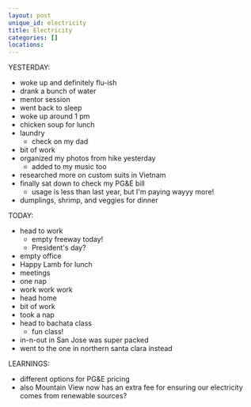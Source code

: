 ```yaml
---
layout: post
unique_id: electricity
title: Electricity
categories: []
locations: 
---
```


YESTERDAY:
* woke up and definitely flu-ish
* drank a bunch of water
* mentor session
* went back to sleep
* woke up around 1 pm
* chicken soup for lunch
* laundry
  * check on my dad
* bit of work
* organized my photos from hike yesterday
  * added to my music too
* researched more on custom suits in Vietnam
* finally sat down to check my PG&E bill
  * usage is less than last year, but I'm paying wayyy more!
* dumplings, shrimp, and veggies for dinner

TODAY:
* head to work
  * empty freeway today!
  * President's day?
* empty office
* Happy Lamb for lunch
* meetings
* one nap
* work work work
* head home
* bit of work
* took a nap
* head to bachata class
  * fun class!
* in-n-out in San Jose was super packed
* went to the one in northern santa clara instead

LEARNINGS:
* different options for PG&E pricing
* also Mountain View now has an extra fee for ensuring our electricity comes from renewable sources?
